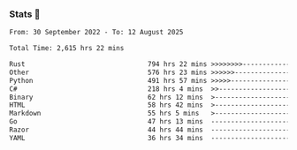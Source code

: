 ### Stats 👋
<!--START_SECTION:waka-->

```txt
From: 30 September 2022 - To: 12 August 2025

Total Time: 2,615 hrs 22 mins

Rust                               794 hrs 22 mins >>>>>>>>-----------------   30.37 %
Other                              576 hrs 23 mins >>>>>>-------------------   22.04 %
Python                             491 hrs 57 mins >>>>>--------------------   18.81 %
C#                                 218 hrs 4 mins  >>-----------------------   08.34 %
Binary                             62 hrs 12 mins  >------------------------   02.38 %
HTML                               58 hrs 42 mins  >------------------------   02.24 %
Markdown                           55 hrs 5 mins   >------------------------   02.11 %
Go                                 47 hrs 13 mins  -------------------------   01.81 %
Razor                              44 hrs 44 mins  -------------------------   01.71 %
YAML                               36 hrs 34 mins  -------------------------   01.40 %
```

<!--END_SECTION:waka-->

<!--
**buhaytza2005/buhaytza2005** is a ✨ _special_ ✨ repository because its `README.md` (this file) appears on your GitHub profile.

Here are some ideas to get you started:

- 🔭 I’m currently working on ...
- 🌱 I’m currently learning ...
- 👯 I’m looking to collaborate on ...
- 🤔 I’m looking for help with ...
- 💬 Ask me about ...
- 📫 How to reach me: ...
- 😄 Pronouns: ...
- ⚡ Fun fact: ...
-->


